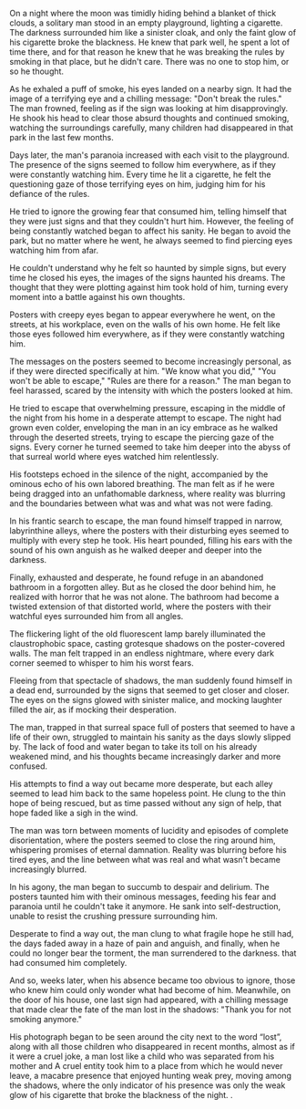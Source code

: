 On a night where the moon was timidly hiding behind a blanket of thick clouds, a solitary man stood in an empty playground, lighting a cigarette. The darkness surrounded him like a sinister cloak, and only the faint glow of his cigarette broke the blackness. He knew that park well, he spent a lot of time there, and for that reason he knew that he was breaking the rules by smoking in that place, but he didn't care. There was no one to stop him, or so he thought.  
  
As he exhaled a puff of smoke, his eyes landed on a nearby sign. It had the image of a terrifying eye and a chilling message: "Don't break the rules." The man frowned, feeling as if the sign was looking at him disapprovingly. He shook his head to clear those absurd thoughts and continued smoking, watching the surroundings carefully, many children had disappeared in that park in the last few months.  
  
Days later, the man's paranoia increased with each visit to the playground. The presence of the signs seemed to follow him everywhere, as if they were constantly watching him. Every time he lit a cigarette, he felt the questioning gaze of those terrifying eyes on him, judging him for his defiance of the rules.  


He tried to ignore the growing fear that consumed him, telling himself that they were just signs and that they couldn't hurt him. However, the feeling of being constantly watched began to affect his sanity. He began to avoid the park, but no matter where he went, he always seemed to find piercing eyes watching him from afar.

He couldn't understand why he felt so haunted by simple signs, but every time he closed his eyes, the images of the signs haunted his dreams. The thought that they were plotting against him took hold of him, turning every moment into a battle against his own thoughts.  
  
Posters with creepy eyes began to appear everywhere he went, on the streets, at his workplace, even on the walls of his own home. He felt like those eyes followed him everywhere, as if they were constantly watching him.  
  
The messages on the posters seemed to become increasingly personal, as if they were directed specifically at him. "We know what you did," "You won't be able to escape," "Rules are there for a reason." The man began to feel harassed, scared by the intensity with which the posters looked at him.  
  
He tried to escape that overwhelming pressure, escaping in the middle of the night from his home in a desperate attempt to escape. The night had grown even colder, enveloping the man in an icy embrace as he walked through the deserted streets, trying to escape the piercing gaze of the signs. Every corner he turned seemed to take him deeper into the abyss of that surreal world where eyes watched him relentlessly.

His footsteps echoed in the silence of the night, accompanied by the ominous echo of his own labored breathing. The man felt as if he were being dragged into an unfathomable darkness, where reality was blurring and the boundaries between what was and what was not were fading.  
  
In his frantic search to escape, the man found himself trapped in narrow, labyrinthine alleys, where the posters with their disturbing eyes seemed to multiply with every step he took. His heart pounded, filling his ears with the sound of his own anguish as he walked deeper and deeper into the darkness.  
  
Finally, exhausted and desperate, he found refuge in an abandoned bathroom in a forgotten alley. But as he closed the door behind him, he realized with horror that he was not alone. The bathroom had become a twisted extension of that distorted world, where the posters with their watchful eyes surrounded him from all angles.  
  
The flickering light of the old fluorescent lamp barely illuminated the claustrophobic space, casting grotesque shadows on the poster-covered walls. The man felt trapped in an endless nightmare, where every dark corner seemed to whisper to him his worst fears.  
  
Fleeing from that spectacle of shadows, the man suddenly found himself in a dead end, surrounded by the signs that seemed to get closer and closer. The eyes on the signs glowed with sinister malice, and mocking laughter filled the air, as if mocking their desperation.

The man, trapped in that surreal space full of posters that seemed to have a life of their own, struggled to maintain his sanity as the days slowly slipped by. The lack of food and water began to take its toll on his already weakened mind, and his thoughts became increasingly darker and more confused.  
  
His attempts to find a way out became more desperate, but each alley seemed to lead him back to the same hopeless point. He clung to the thin hope of being rescued, but as time passed without any sign of help, that hope faded like a sigh in the wind.  
  
The man was torn between moments of lucidity and episodes of complete disorientation, where the posters seemed to close the ring around him, whispering promises of eternal damnation. Reality was blurring before his tired eyes, and the line between what was real and what wasn't became increasingly blurred.  
  
In his agony, the man began to succumb to despair and delirium. The posters taunted him with their ominous messages, feeding his fear and paranoia until he couldn't take it anymore. He sank into self-destruction, unable to resist the crushing pressure surrounding him.  
  
Desperate to find a way out, the man clung to what fragile hope he still had, the days faded away in a haze of pain and anguish, and finally, when he could no longer bear the torment, the man surrendered to the darkness. that had consumed him completely.  
  
And so, weeks later, when his absence became too obvious to ignore, those who knew him could only wonder what had become of him. Meanwhile, on the door of his house, one last sign had appeared, with a chilling message that made clear the fate of the man lost in the shadows: "Thank you for not smoking anymore."  
  
His photograph began to be seen around the city next to the word “lost”, along with all those children who disappeared in recent months, almost as if it were a cruel joke, a man lost like a child who was separated from his mother and A cruel entity took him to a place from which he would never leave, a macabre presence that enjoyed hunting weak prey, moving among the shadows, where the only indicator of his presence was only the weak glow of his cigarette that broke the blackness of the night. .